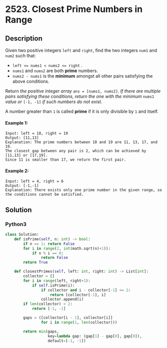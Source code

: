 # 2523. Closest Prime Numbers in Range

## Description
Given two positive integers `left` and `right`, find the two integers `num1` and `num2` such that:

* `left <= nums1 < nums2 <= right` .
* `nums1` and `nums2` are both **prime** numbers.
* `nums2 - nums1` is the **minimum** amongst all other pairs satisfying the above conditions.

Return *the positive integer array* `ans = [nums1, nums2]`. *If there are multiple pairs satisfying these conditions, return the one with the minimum* `nums1` *value or* `[-1, -1]` *if such numbers do not exist.*

A number greater than `1` is called **prime** if it is only divisible by `1` and itself.

#### Example 1:
```
Input: left = 10, right = 19
Output: [11,13]
Explanation: The prime numbers between 10 and 19 are 11, 13, 17, and 19.
The closest gap between any pair is 2, which can be achieved by [11,13] or [17,19].
Since 11 is smaller than 17, we return the first pair.
```

#### Example 2:
```
Input: left = 4, right = 6
Output: [-1,-1]
Explanation: There exists only one prime number in the given range, so the conditions cannot be satisfied.
```


## Solution

### Python3
```python
class Solution:
    def isPrime(self, n: int) -> bool:
        if n == 1: return False
        for i in range(2, int(math.sqrt(n)+1)):
            if n % i == 0:
                return False
        return True

    def closestPrimes(self, left: int, right: int) -> List[int]:
        collector = []
        for i in range(left, right+1):
            if self.isPrime(i):
                if collector and i - collector[-1] <= 2:
                    return [collector[-1], i]
                collector.append(i)
        if len(collector) < 2:
            return [-1, -1]

        gaps = ([collector[i - 1], collector[i]]
                for i in range(1, len(collector)))

        return min(gaps,
                   key=lambda gap: (gap[1] - gap[0], gap[0]),
                   default=[-1, -1])
```